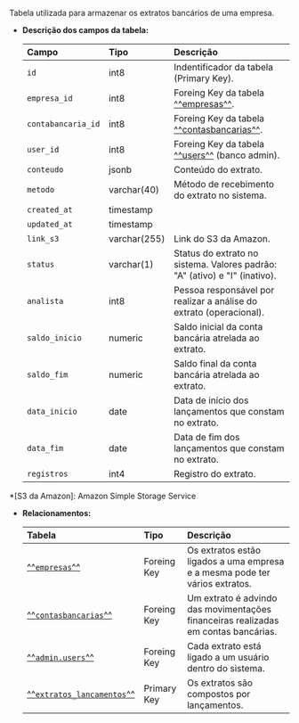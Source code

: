 Tabela utilizada para armazenar os extratos bancários de uma empresa.

- **Descrição dos campos da tabela:**

  | Campo              | Tipo         | Descrição                                                                  |
  | :----------------- | :----------- | :------------------------------------------------------------------------- |
  | `id`               | int8         | Indentificador da tabela (Primary Key).                                    |
  | `empresa_id`       | int8         | Foreing Key da tabela [^^empresas^^](#empresas).                           |
  | `contabancaria_id` | int8         | Foreing Key da tabela [^^contasbancarias^^](#contas_bancarias).            |
  | `user_id`          | int8         | Foreing Key da tabela [^^users^^](db-admin.md#users) (banco admin).        |
  | `conteudo`         | jsonb        | Conteúdo do extrato.                                                       |
  | `metodo`           | varchar(40)  | Método de recebimento do extrato no sistema.                               |
  | `created_at`       | timestamp    |                                                                            |
  | `updated_at`       | timestamp    |                                                                            |
  | `link_s3`          | varchar(255) | Link do S3 da Amazon.                                                      |
  | `status`           | varchar(1)   | Status do extrato no sistema. Valores padrão: "A" (ativo) e "I" (inativo). |
  | `analista`         | int8         | Pessoa responsável por realizar a análise do extrato (operacional).        |
  | `saldo_inicio`     | numeric      | Saldo inicial da conta bancária atrelada ao extrato.                       |
  | `saldo_fim`        | numeric      | Saldo final da conta bancária atrelada ao extrato.                         |
  | `data_inicio`      | date         | Data de início dos lançamentos que constam no extrato.                     |
  | `data_fim`         | date         | Data de fim dos lançamentos que constam no extrato.                        |
  | `registros`        | int4         | Registro do extrato.                                                       |

*[S3 da Amazon]: Amazon Simple Storage Service

- **Relacionamentos:**

  | Tabela                                              | Tipo        | Descrição                                                                          |
  | :-------------------------------------------------- | :---------- | :----------------------------------------------------------------------------------|
  | [^^`empresas`^^](#empresas)                         | Foreing Key | Os extratos estão ligados a uma empresa e a mesma pode ter vários extratos.        |
  | [^^`contasbancarias`^^](#contasbancarias)           | Foreing Key | Um extrato é advindo das movimentações financeiras realizadas em contas bancárias. |
  | [^^`admin.users`^^](db-admin.md#users)              | Foreing Key | Cada extrato está ligado a um usuário dentro do sistema.                           |
  | [^^`extratos_lancamentos`^^](#extratos_lancamentos) | Primary Key | Os extratos são compostos por lançamentos.                                         |